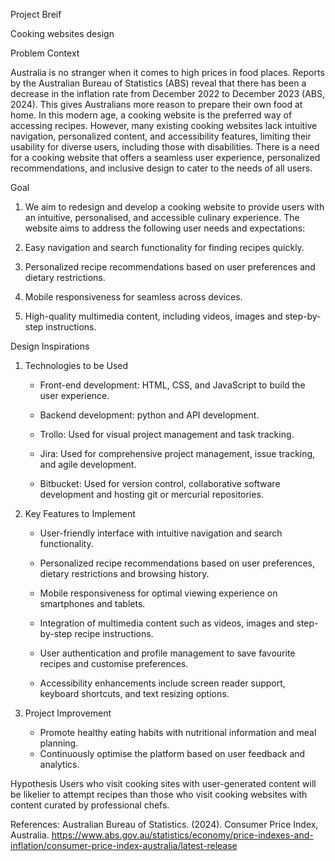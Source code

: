 Project Breif

Cooking websites design

Problem Context

Australia is no stranger when it comes to high prices in food places. Reports by the Australian Bureau of Statistics (ABS) reveal that there has been a decrease in the inflation rate from December 2022 to December 2023 (ABS, 2024). This gives Australians more reason to prepare their own food at home. In this modern age, a cooking website is the preferred way of accessing recipes. However, many existing cooking websites lack intuitive navigation, personalized content, and accessibility features, limiting their usability for diverse users, including those with disabilities. There is a need for a cooking website that offers a seamless user experience, personalized recommendations, and inclusive design to cater to the needs of all users.


Goal

1.	We aim to redesign and develop a cooking website to provide users with an intuitive, personalised, and accessible culinary experience. The website aims to address the following user needs and expectations:

2.	Easy navigation and search functionality for finding recipes quickly.

3.	Personalized recipe recommendations based on user preferences and dietary restrictions.

4.	Mobile responsiveness for seamless across devices.

5.	High-quality multimedia content, including videos, images and step-by-step instructions.


Design Inspirations

1.	Technologies to be Used

    - Front-end development: HTML, CSS, and JavaScript to build the user experience.

    - Backend development: python and API development.

    - Trollo: Used for visual project management and task tracking.

    - Jira: Used for comprehensive project management, issue tracking, and agile development.

    - Bitbucket: Used for version control, collaborative software development and hosting git or mercurial repositories.

2.	Key Features to Implement
    
    - User-friendly interface with intuitive navigation and search functionality.
    
    - Personalized recipe recommendations based on user preferences, dietary restrictions and browsing history.
    
    - Mobile responsiveness for optimal viewing experience on smartphones and tablets.
    
    - Integration of multimedia content such as videos, images and step-by-step recipe instructions.
    
    - User authentication and profile management to save favourite recipes and customise preferences.
    
    - Accessibility enhancements include screen reader support, keyboard shortcuts, and text resizing options.

3.	Project Improvement
    - Promote healthy eating habits with nutritional information and meal planning.
    - Continuously optimise the platform based on user feedback and analytics.


Hypothesis
Users who visit cooking sites with user-generated content will be likelier to attempt recipes than those who visit cooking websites with content curated by professional chefs.

References:
Australian Bureau of Statistics. (2024). Consumer Price Index, Australia. https://www.abs.gov.au/statistics/economy/price-indexes-and-inflation/consumer-price-index-australia/latest-release